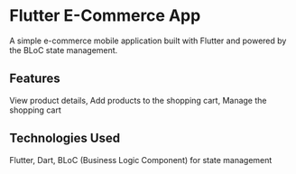 # Flutter E-Commerce App
A simple e-commerce mobile application built with Flutter and powered by the BLoC state management.

## Features
View product details,
Add products to the shopping cart,
Manage the shopping cart

## Technologies Used
Flutter,
Dart,
BLoC (Business Logic Component) for state management 

 
